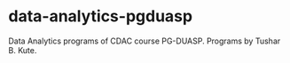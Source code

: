 # data-analytics-pgduasp
Data Analytics programs of CDAC course PG-DUASP. Programs by Tushar B. Kute.
